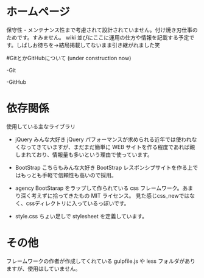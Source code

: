 # ホームページ

保守性・メンテナンス性まで考慮されて設計されていません。付け焼き刃仕事のためです。すみません。
wiki 並びにここに運用の仕方や情報を記載する予定です。しばしお待ちを->結局掲載してないまま引き継がれました笑

#GitとかGitHubについて
(under construction now)

-Git

-GitHub

# 依存関係

使用している主なライブラリ

- jQuery
みんな大好き jQuery パフォーマンスが求められる近年では使われなくなってきていますが、まだまだ簡単に WEB サイトを作る程度であれば親しまれており、情報量も多いという理由で使っています。

- BootStrap
こちらもみんな大好き BootStrap レスポンシブサイトを作る上ではもっとも手軽で信頼性も高いので採用。

- agency
BootStarap をラップして作られている css フレームワーク。あまり深く考えずに拾ってきたもの MIT ライセンス。
見た感じcss_newではなく、cssディレクトリに入っているっぽいです。


- style.css
ちょい足しで stylesheet を定義しています。


# その他

フレームワークの作者が作成してくれている gulpfile.js や less フォルダがありますが、使用はしていません。